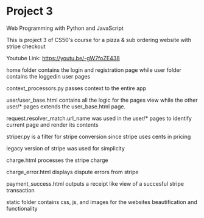# Project 3

Web Programming with Python and JavaScript

This is project 3 of CS50's course for a pizza & sub ordering website with stripe checkout

Youtube Link: https://youtu.be/-gW7foZE438

home folder contains the login and registration page while user folder contains the loggedin user pages

context_processors.py passes context to the entire app

user/user_base.html contains all the logic for the pages view while the other user/* pages extends the user_base.html page. 

request.resolver_match.url_name was used in the user/* pages to identify current page and render its contents

striper.py is a filter for stripe conversion since stripe uses cents in pricing

legacy version of stripe was used for simplicity

charge.html processes the stripe charge

charge_error.html displays dispute errors from stripe

payment_success.html outputs a receipt like view of a succesful stripe transaction

static folder contains css, js, and images for the websites beautification and functionality




